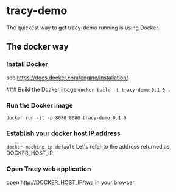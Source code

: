 # tracy-demo
The quickest way to get tracy-demo running is using Docker.

## The docker way
### Install Docker
see https://docs.docker.com/engine/installation/

### Build the Docker image
`docker build -t tracy-demo:0.1.0 .`

### Run the Docker image
`docker run -it -p 8080:8080 tracy-demo:0.1.0`

### Establish your docker host IP address
`docker-machine ip default`
Let's refer to the address returned as DOCKER_HOST_IP

### Open Tracy web application
open http://DOCKER_HOST_IP/twa in your browser
